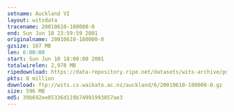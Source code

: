 ```yaml
---
setname: Auckland VI
layout: witsdata
tracename: 20010610-180000-0
end: Sun Jun 10 23:59:59 2001
originalname: 20010610-180000-0
gzsize: 167 MB
len: 6:00:00
start: Sun Jun 10 18:00:00 2001
totalwirelen: 2,978 MB
ripedownload: https://data-repository.ripe.net/datasets/wits-archive/pma/long/auck/6//20010610-180000-0.gz
pkts: 8 million
download: ftp://wits.cs.waikato.ac.nz/auckland/6/20010610-180000-0.gz
size: 596 MB
md5: 39b692ee05336d119b74991993057ae3
---
```

